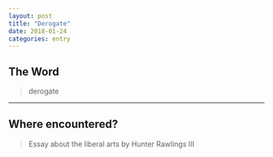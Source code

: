 ```yaml
---
layout: post
title: "Derogate"
date: 2018-01-24
categories: entry
---
```

## The Word
>derogate


*** 

## Where encountered?
>Essay about the liberal arts by Hunter Rawlings III
